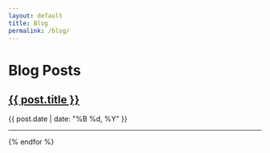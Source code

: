 ```yaml
---
layout: default
title: Blog
permalink: /blog/
---
```


# Blog Posts
  <h2><a href="{{ post.url | relative_url }}">{{ post.title }}</a></h2>
  <p class="post-meta">{{ post.date | date: "%B %d, %Y" }}</p>
  <hr>
{% endfor %}